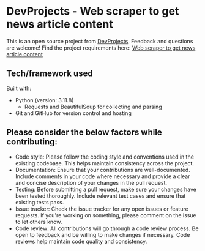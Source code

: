 # DevProjects - Web scraper to get news article content

This is an open source project from [DevProjects](http://www.codementor.io/projects). Feedback and questions are welcome!
Find the project requirements here: [Web scraper to get news article content](https://www.codementor.io/projects/tool/web-scraper-to-get-news-article-content-atx32d46qe)

## Tech/framework used
Built with:
- Python (version: 3.11.8)
  - Requests and BeautifulSoup for collecting and parsing
- Git and GitHub for version control and hosting

## Please consider the below factors while contributing:
- Code style: Please follow the coding style and conventions used in the existing codebase. This helps maintain consistency across the project.
- Documentation: Ensure that your contributions are well-documented. Include comments in your code where necessary and provide a clear and concise description of your changes in the pull request.
- Testing: Before submitting a pull request, make sure your changes have been tested thoroughly. Include relevant test cases and ensure that existing tests pass.
- Issue tracker: Check the issue tracker for any open issues or feature requests. If you're working on something, please comment on the issue to let others know.
- Code review: All contributions will go through a code review process. Be open to feedback and be willing to make changes if necessary. Code reviews help maintain code quality and consistency.
